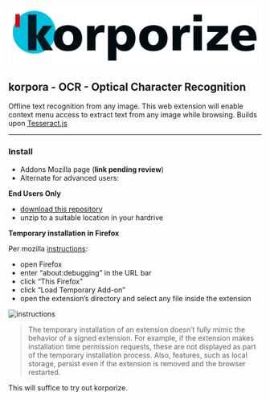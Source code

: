 [![korporize](./img/korporize.svg)](http://tesseract.projectnaptha.com)

## korpora - OCR - Optical Character Recognition

Offline text recognition from any image. This web extension will enable context menu access to extract text from any image while browsing. Builds upon [Tesseract.js](https://github.com/naptha/tesseract.js)

****

### Install

- Addons Mozilla page (**link pending review**)
- Alternate for advanced users:

**End Users Only**

- [download this repository](https://github.com/gnonio/korporize/archive/master.zip)
- unzip to a suitable location in your hardrive

**Temporary installation in Firefox**

Per mozilla [instructions](https://extensionworkshop.com/documentation/develop/temporary-installation-in-firefox/):
- open Firefox
- enter “about:debugging” in the URL bar
- click “This Firefox”
- click “Load Temporary Add-on”
- open the extension’s directory and select any file inside the extension

![instructions](https://extensionworkshop.com/assets/0cf949-e5a4e5b2c5db9380470f08d6dc58c8eb6cab148945acb08e3253d520e01339e6.png)

> The temporary installation of an extension doesn’t fully mimic the behavior of a signed extension.
> For example, if the extension makes installation time permission requests, these are not displayed as part of the temporary installation process.
> Also, features, such as local storage, persist even if the extension is removed and the browser restarted.

This will suffice to try out korporize.